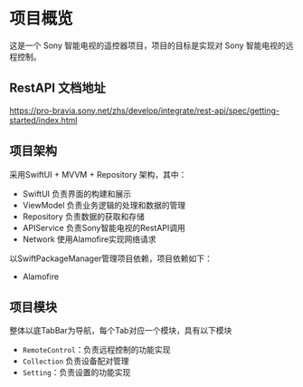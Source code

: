 # 项目概览

这是一个 Sony 智能电视的遥控器项目，项目的目标是实现对 Sony 智能电视的远程控制。

## RestAPI 文档地址
https://pro-bravia.sony.net/zhs/develop/integrate/rest-api/spec/getting-started/index.html

## 项目架构

采用SwiftUI + MVVM + Repository 架构，其中：

- SwiftUI 负责界面的构建和展示
- ViewModel 负责业务逻辑的处理和数据的管理
- Repository 负责数据的获取和存储
- APIService 负责Sony智能电视的RestAPI调用
- Network 使用Alamofire实现网络请求

以SwiftPackageManager管理项目依赖，项目依赖如下：

- Alamofire

## 项目模块

整体以底TabBar为导航，每个Tab对应一个模块，具有以下模块

- `RemoteControl`：负责远程控制的功能实现
- `Collection` 负责设备配对管理
- `Setting`：负责设置的功能实现
